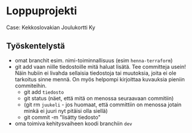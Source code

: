 # Loppuprojekti
Case: Kekkoslovakian Joulukortti Ky
## Työskentelystä
- omat branchit esim. nimi-toiminnallisuus (esim  `henna-terraform`)
- git add vaan niille tiedostoille mitä haluat lisätä. Tee committeja usein! Näin hubiin ei livahda sellaisia tiedostoja tai muutoksia, joita ei ole tarkoitus sinne mennä. On myös helpompi kirjoittaa kuvauksia pieniin commiteihin.
  - git add `tiedosto`
  - git status (näet, että mitä on menossa seuraavaan commitiin)
  - (git rm `juukeli` - jos huomaat, että committiin on menossa jotain minkä ei juuri nyt pitäisi olla siellä)
  - git commit -m "lisätty tiedosto"
- oma toimiva kehitysvaiheen koodi branchiin `dev`

